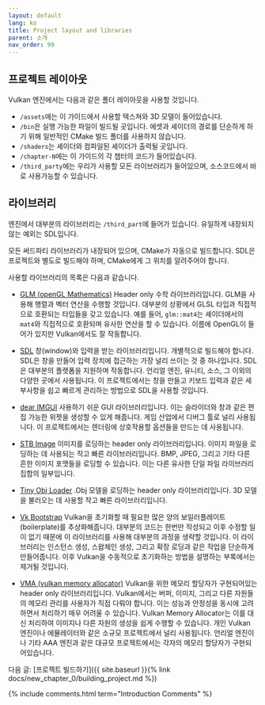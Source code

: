 ```yaml
---
layout: default
lang: ko
title: Project layout and libraries
parent: 소개
nav_order: 99
---
```


## 프로젝트 레이아웃

Vulkan 엔진에서는 다음과 같은 폴더 레이아웃을 사용할 것입니다.

- `/assets`에는 이 가이드에서 사용할 텍스쳐와 3D 모델이 들어있습니다.
- `/bin`은 실행 가능한 파일이 빌드될 곳입니다. 에셋과 셰이더의 경로를 단순하게 하기 위해 일반적인 CMake 빌드 폴더를 사용하지 않습니다.
- `/shaders`는 셰이더와 컴파일된 셰이더가 출력될 곳입니다.
- `/chapter-N`에는 이 가이드의 각 챕터의 코드가 들어있습니다.
- `/third_party`에는 우리가 사용할 모든 라이브러리가 들어있으며, 소스코드에서 바로 사용가능할 수 있습니다. 

## 라이브러리

엔진에서 대부분의 라이브러리는 `/third_part`에 들어가 있습니다. 유일하게 내장되지 않는 예외는 SDL입니다.

모든 써드파티 라이브러리가 내장되어 있으며, CMake가 자동으로 빌드합니다. SDL은 프로젝트와 별도로 빌드해야 하며, CMake에게 그 위치를 알려주어야 합니다. 

사용할 라이브러리의 목록은 다음과 같습니다.
- [GLM (openGL Mathematics)](https://github.com/g-truc/glm) Header only 수학 라이브러리입니다. GLM을 사용해 행렬과 벡터 연산을 수행할 것입니다. 대부분의 상황에서 GLSL 타입과 직접적으로 호환되는 타입들을 갖고 있습니다. 예를 들어, `glm::mat4`는 셰이더에서의 `mat4`와 직접적으로 호환되며 유사한 연산을 할 수 있습니다. 이름에 OpenGL이 들어가 있지만 Vulkan에서도 잘 작동합니다.

- [SDL](https://www.libsdl.org/) 창(window)와 입력을 받는 라이브러리입니다. 개별적으로 빌드해야 합니다. SDL은 창을 만들어 입력 장치에 접근하는 가장 널리 쓰이는 것 중 하나입니다. SDL은 대부분의 플랫폼을 지원하며 작동합니다. 언리얼 엔진, 유니티, 소스, 그 이외의 다양한 곳에서 사용됩니다. 이 프로젝트에서는 창을 만들고 키보드 입력과 같은 세부사항을 쉽고 빠르게 관리하는 방법으로 SDL을 사용할 것입니다.

- [dear IMGUI](https://github.com/ocornut/imgui) 사용하기 쉬운 GUI 라이브러리입니다. 이는 슬라이더와 창과 같은 편집 가능한 위젯을 생성할 수 있게 해줍니다. 게임 산업에서 디버그 툴로 널리 사용됩니다. 이 프로젝트에서는 렌더링에 상호작용할 옵션들을 만드는 데 사용됩니다.

- [STB Image](https://github.com/nothings/stb) 이미지를 로딩하는 header only 라이브러리입니다. 이미지 파일을 로딩하는 데 사용되는 작고 빠른 라이브러리입니다. BMP, JPEG, 그리고 기타 다른 흔한 이미지 포맷들을 로딩할 수 있습니다. 이는 다른 유사한 단일 파일 라이브러리 집합의 일부입니다.

- [Tiny Obj Loader](https://github.com/tinyobjloader/tinyobjloader) .Obj 모델을 로딩하는 header only 라이브러리입니다. 3D 모델을 불러오는 데 사용할 작고 빠른 라이브러리입니다. 

- [Vk Bootstrap](https://github.com/charles-lunarg/vk-bootstrap/blob/master/src/VkBootstrap.cpp) Vulkan을 초기화할 때 필요한 많은 양의 보일러플레이트(boilerplate)를 추상화해줍니다. 대부분의 코드는 한번만 작성되고 이후 수정할 일이 없기 때문에 이 라이브러리를 사용해 대부분의 과정을 생략할 것입니다. 이 라이브러리는 인스턴스 생성, 스왑체인 생성, 그리고 확장 로딩과 같은 작업을 단순하게 만들어줍니다. 이후 Vulkan을 수동적으로 초기화하는 방법을 설명하는 부록에서는 제거될 것입니다.

- [VMA (vulkan memory allocator)](https://github.com/GPUOpen-LibrariesAndSDKs/VulkanMemoryAllocator) Vulkan을 위한 메모리 할당자가 구현되어있는 header only 라이브러리입니다. Vulkan에서는 버퍼, 이미지, 그리고 다른 자원들의 메모리 관리를 사용자가 직접 다뤄야 합니다. 이는 성능과 안정성을 동시에 고려하면서 처리하기 매우 어려울 수 있습니다. Vulkan Memory Allocator는 이를 대신 처리하여 이미지나 다른 자원의 생성을 쉽게 수행할 수 있습니다. 개인 Vulkan 엔진이나 에뮬레이터와 같은 소규모 프로젝트에서 널리 사용됩니다. 언리얼 엔진이나 기타 AAA 엔진과 같은 대규모 프로젝트에서는 각자의 메모리 할당자가 구현되어있습니다.

다음 글: [프로젝트 빌드하기]({{ site.baseurl }}{% link docs/new_chapter_0/building_project.md %})


{% include comments.html term="Introduction Comments" %}
